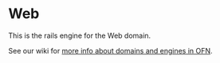 # Web

This is the rails engine for the Web domain.

See our wiki for [more info about domains and engines in OFN](https://github.com/openfoodfoundation/openfoodnetwork/wiki/Tech-Doc:-How-OFN-is-organized-in-Domains-using-Rails-Engines).
